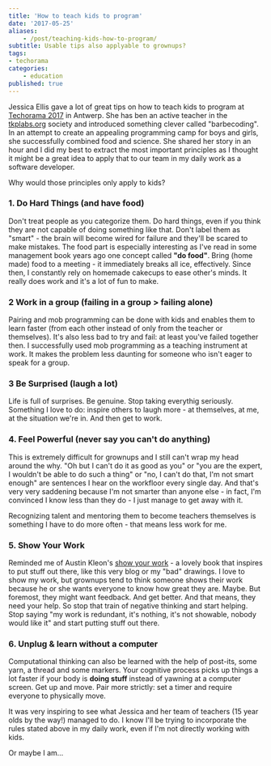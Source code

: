 ```yaml
---
title: 'How to teach kids to program'
date: '2017-05-25'
aliases:
    - /post/teaching-kids-how-to-program/
subtitle: Usable tips also applyable to grownups?
tags:
- techorama
categories:
    - education
published: true
---
```


Jessica Ellis gave a lot of great tips on how to teach kids to program at [Techorama 2017](https://techorama2017.sched.com/event/9M8g/the-skills-gap-how-to-inspire-our-kids-to-study-computer-science?iframe=no&w=100%&sidebar=yes&bg=no) in Antwerp. She has ben an active teacher in the [tkplabs.org](http://tkplabs.org) society and introduced something clever called "barbecoding". In an attempt to create an appealing programming camp for boys and girls, she successfully combined food and science. She shared her story in an hour and I did my best to extract the most important principles as I thought it might be a great idea to apply that to our team in my daily work as a software developer. 

Why would those principles only apply to kids?

### 1. Do Hard Things (and have food)

Don't treat people as you categorize them. Do hard things, even if you think they are not capable of doing something like that. Don't label them as "smart" - the brain will become wired for failure and they'll be scared to make mistakes. 
The food part is especially interesting as I've read in some management book years ago one concept called **"do food"**. Bring (home made) food to a meeting - it immediately breaks all ice, effectively. Since then, I constantly rely on homemade cakecups to ease other's minds. It really does work and it's a lot of fun to make. 

### 2 Work in a group (failing in a group > failing alone)

Pairing and mob programming can be done with kids and enables them to learn faster (from each other instead of only from the teacher or themselves). It's also less bad to try and fail: at least you've failed together then. 
I successfully used mob programming as a teaching instrument at work. It makes the problem less daunting for someone who isn't eager to speak for a group. 

### 3 Be Surprised (laugh a lot)

Life is full of surprises. Be genuine. 
Stop taking everythig seriously. Something I love to do: inspire others to laugh more - at themselves, at me, at the situation we're in. And then get to work. 

### 4. Feel Powerful (never say you can't do anything)

This is extremely difficult for grownups and I still can't wrap my head around the why. "Oh but I can't do it as good as you" or "you are the expert, I wouldn't be able to do such a thing" or "no, I can't do that, I'm not smart enough" are sentences I hear on the workfloor every single day. And that's very very saddening because I'm not smarter than anyone else - in fact, I'm convinced I know less than they do - I just manage to get away with it. 

Recognizing talent and mentoring them to become teachers themselves is something I have to do more often - that means less work for me. 

### 5. Show Your Work

Reminded me of Austin Kleon's [show your work](http://austinkleon.com/show-your-work/) - a lovely book that inspires to put stuff out there, like this very blog or my "bad" drawings. I love to show my work, but grownups tend to think someone shows their work because he or she wants everyone to know how great they are. 
Maybe. But foremost, they might want feedback. And get better. And that means, they need your help. So stop that train of negative thinking and start helping. Stop saying "my work is redundant, it's nothing, it's not showable, nobody would like it" and start putting stuff out there.

### 6. Unplug & learn without a computer

Computational thinking can also be learned with the help of post-its, some yarn, a thread and some markers. Your cognitive process picks up things a lot faster if your body is **doing stuff** instead of yawning at a computer screen. Get up and move. Pair more strictly: set a timer and require everyone to physically move. 

It was very inspiring to see what Jessica and her team of teachers (15 year olds by the way!) managed to do. I know I'll be trying to incorporate the rules stated above in my daily work, even if I'm not directly working with kids.


Or maybe I am...

